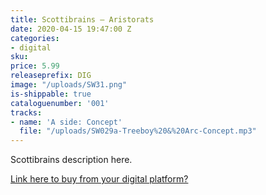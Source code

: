 ```yaml
---
title: Scottibrains – Aristorats
date: 2020-04-15 19:47:00 Z
categories:
- digital
sku: 
price: 5.99
releaseprefix: DIG
image: "/uploads/SW31.png"
is-shippable: true
cataloguenumber: '001'
tracks:
- name: 'A side: Concept'
  file: "/uploads/SW029a-Treeboy%20&%20Arc-Concept.mp3"
---
```


 Scottibrains description here.

<a href="#"> Link here to buy from your digital platform?</a>